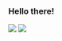 ### Hello there!
![](http://github-profile-summary-cards.vercel.app/api/cards/repos-per-language?username=eoic&theme=radical)
![](https://github-profile-summary-cards.vercel.app/api/cards/profile-details?username=eoic&theme=radical)
